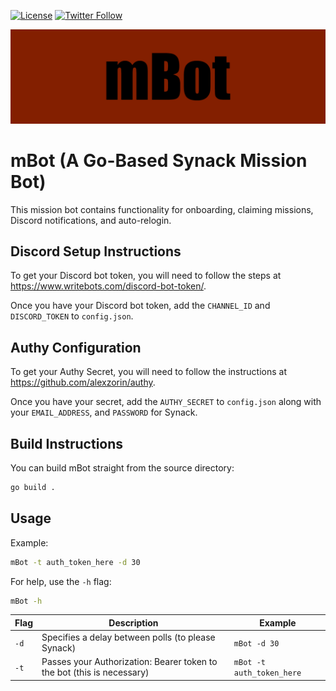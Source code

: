 [![License](https://img.shields.io/badge/license-MIT-_red.svg)](https://opensource.org/licenses/MIT) [![Twitter Follow](https://img.shields.io/twitter/follow/un4gi_io?label=%40un4gi_io&style=social)](https://twitter.com/un4gi_io)

<img src="img/mBot.png">

# mBot (A Go-Based Synack Mission Bot)

This mission bot contains functionality for onboarding, claiming missions, Discord notifications, and auto-relogin.

## Discord Setup Instructions

To get your Discord bot token, you will need to follow the steps at <https://www.writebots.com/discord-bot-token/>.

Once you have your Discord bot token, add the `CHANNEL_ID` and `DISCORD_TOKEN` to `config.json`.

## Authy Configuration

To get your Authy Secret, you will need to follow the instructions at <https://github.com/alexzorin/authy>.

Once you have your secret, add the `AUTHY_SECRET` to `config.json` along with your `EMAIL_ADDRESS`, and `PASSWORD` for Synack.

## Build Instructions

You can build mBot straight from the source directory:

```bash
go build .
```

## Usage

Example:

```bash
mBot -t auth_token_here -d 30
```

For help, use the `-h` flag:

```bash
mBot -h
```

| Flag | Description | Example |
|------|-------------|---------|
| `-d` | Specifies a delay between polls (to please Synack) | `mBot -d 30` |
| `-t` | Passes your Authorization: Bearer token to the bot (this is necessary) | `mBot -t auth_token_here` |
